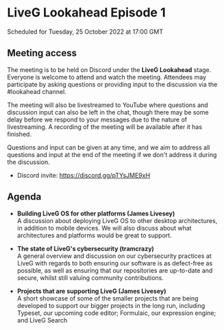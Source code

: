 # LiveG Lookahead Episode 1
Scheduled for Tuesday, 25 October 2022 at 17:00 GMT

## Meeting access
The meeting is to be held on Discord under the **LiveG Lookahead** stage. Everyone is welcome to attend and watch the meeting. Attendees may participate by asking questions or providing input to the discussion via the #lookahead channel.

The meeting will also be livestreamed to YouTube where questions and discussion input can also be left in the chat, though there may be some delay before we respond to your messages due to the nature of livestreaming. A recording of the meeting will be available after it has finished.

Questions and input can be given at any time, and we aim to address all questions and input at the end of the meeting if we don't address it during the discussion.

* Discord invite: https://discord.gg/pTYsJME9xH

## Agenda
* **Building LiveG OS for other platforms (James Livesey)**<br>
  A discussion about deploying LiveG OS to other desktop architectures, in addition to mobile devices. We will also discuss about what architectures and platforms would be great to support.

* **The state of LiveG's cybersecurity (tramcrazy)**<br>
  A general overview and discussion on our cybersecurity practices at LiveG with regards to both ensuring our software is as defect-free as possible, as well as ensuring that our repositories are up-to-date and secure, whilst still valuing community contributions.

* **Projects that are supporting LiveG (James Livesey)**<br>
  A short showcase of some of the smaller projects that are being developed to support our bigger projects in the long run, including Typeset, our upcoming code editor; Formulaic, our expression engine; and LiveG Search


